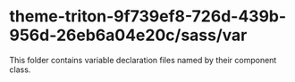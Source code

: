 # theme-triton-9f739ef8-726d-439b-956d-26eb6a04e20c/sass/var

This folder contains variable declaration files named by their component class.
